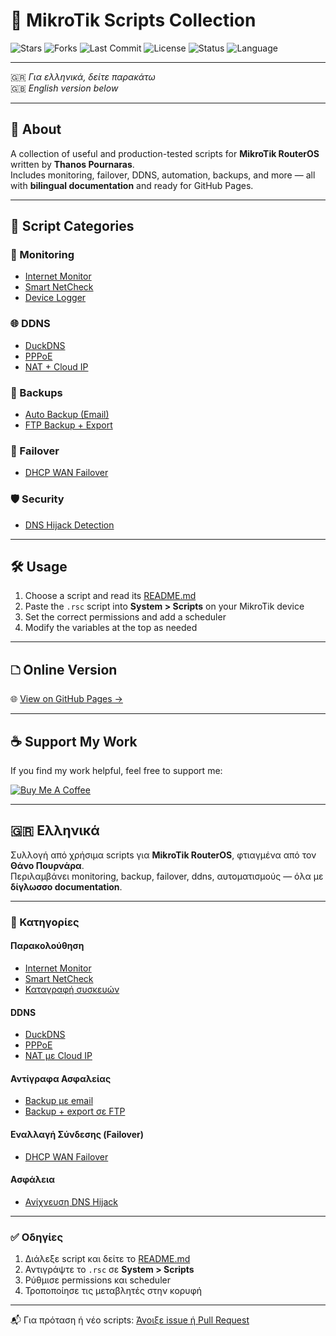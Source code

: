 # 📱 MikroTik Scripts Collection

![Stars](https://img.shields.io/github/stars/thanosnm/mikrotik-scripts?style=social)
![Forks](https://img.shields.io/github/forks/thanosnm/mikrotik-scripts?style=social)
![Last Commit](https://img.shields.io/github/last-commit/thanosnm/mikrotik-scripts)
![License](https://img.shields.io/github/license/thanosnm/mikrotik-scripts)
![Status](https://img.shields.io/badge/status-active-brightgreen)
![Language](https://img.shields.io/badge/language-MikroTik%20Script-blue)

---

🇬🇷 *Για ελληνικά, δείτε παρακάτω*  
🇬🇧 *English version below*

---

## 🧠 About

A collection of useful and production-tested scripts for **MikroTik RouterOS** written by **Thanos Pournaras**.  
Includes monitoring, failover, DDNS, automation, backups, and more — all with **bilingual documentation** and ready for GitHub Pages.

---

## 📂 Script Categories

### 🚀 Monitoring
- [Internet Monitor](./internet-monitor)
- [Smart NetCheck](./smart-netcheck)
- [Device Logger](./device-logger)

### 🌐 DDNS
- [DuckDNS](./ddns-duckdns)
- [PPPoE](./ddns-pppoe)
- [NAT + Cloud IP](./ddns-nat-cloud)

### 📆 Backups
- [Auto Backup (Email)](./auto-backup)
- [FTP Backup + Export](./ftp-backup-export)

### 🔄 Failover
- [DHCP WAN Failover](./failover-dhcp-wan)

### 🛡 Security
- [DNS Hijack Detection](./dns-hijack-full)

---

## 🛠 Usage

1. Choose a script and read its [README.md](./internet-monitor/README.md)  
2. Paste the `.rsc` script into **System > Scripts** on your MikroTik device  
3. Set the correct permissions and add a scheduler  
4. Modify the variables at the top as needed

---

## 🗅 Online Version

🌐 [View on GitHub Pages →](https://thanosnm.github.io)

---

## ☕ Support My Work

If you find my work helpful, feel free to support me:

[![Buy Me A Coffee](https://img.buymeacoffee.com/button-api/?text=Buy%20me%20a%20coffee&emoji=☕&slug=pournarasaa&button_colour=FFDD00&font_colour=000000&font_family=Arial&outline_colour=000000&coffee_colour=ffffff)](https://buymeacoffee.com/pournarasaa)

---

## 🇬🇷 Ελληνικά

Συλλογή από χρήσιμα scripts για **MikroTik RouterOS**, φτιαγμένα από τον **Θάνο Πουρνάρα**.  
Περιλαμβάνει monitoring, backup, failover, ddns, αυτοματισμούς — όλα με **δίγλωσσο documentation**.

---

### 📁 Κατηγορίες

#### Παρακολούθηση
- [Internet Monitor](./internet-monitor)
- [Smart NetCheck](./smart-netcheck)
- [Καταγραφή συσκευών](./device-logger)

#### DDNS
- [DuckDNS](./ddns-duckdns)
- [PPPoE](./ddns-pppoe)
- [NAT με Cloud IP](./ddns-nat-cloud)

#### Αντίγραφα Ασφαλείας
- [Backup με email](./auto-backup)
- [Backup + export σε FTP](./ftp-backup-export)

#### Εναλλαγή Σύνδεσης (Failover)
- [DHCP WAN Failover](./failover-dhcp-wan)

#### Ασφάλεια
- [Ανίχνευση DNS Hijack](./dns-hijack-full)

---

### ✅ Οδηγίες

1. Διάλεξε script και δείτε το [README.md](./internet-monitor/README.md)  
2. Αντιγράψτε το `.rsc` σε **System > Scripts**  
3. Ρύθμισε permissions και scheduler  
4. Τροποποίησε τις μεταβλητές στην κορυφή

---

📬 Για πρόταση ή νέο scripts: [Άνοιξε issue ή Pull Request](https://github.com/thanosnm/mikrotik-scripts/issues)
